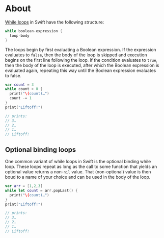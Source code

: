 # About

[While loops][while-loops] in Swift have the following structure:

```swift
while boolean-expression {
  loop-body
}
```

The loops begin by first evaluating a Boolean expression. If the expression evaluates to `false`, then the body of the loop is skipped and execution begins on the first line following the loop. If the condition evaluates to `true`, then the body of the loop is executed, after which the Boolean expression is evaluated again, repeating this way until the Boolean expression evaluates to false.

```swift
var count = 3
while count > 0 {
  print("\(count)…")
  count -= 1
}
print("Liftoff!")

// prints:
// 3…
// 2…
// 1…
// Liftoff!
```

## Optional binding loops

One common variant of while loops in Swift is the optional binding while loop. These loops repeat as long as the call to some function that yields an optional value returns a non-`nil` value. That (non-optional) value is then boud to a name of your choice and can be used in the body of the loop.

```swift
var arr = [1,2,3]
while let count = arr.popLast() {
  print("\(count)…")
}
print("Liftoff!")

// prints:
// 3…
// 2…
// 1…
// Liftoff!
```

[while-loops]: https://docs.swift.org/swift-book/LanguageGuide/ControlFlow.html#ID124
